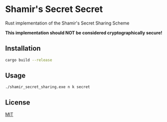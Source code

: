 # Shamir's Secret Secret

Rust implementation of the Shamir's Secret Sharing Scheme

**This implementation should NOT be considered cryptographically secure!**	

## Installation

```bash
cargo build --release
```

## Usage

```
./shamir_secret_sharing.exe n k secret
```


## License
[MIT](https://choosealicense.com/licenses/mit/)

